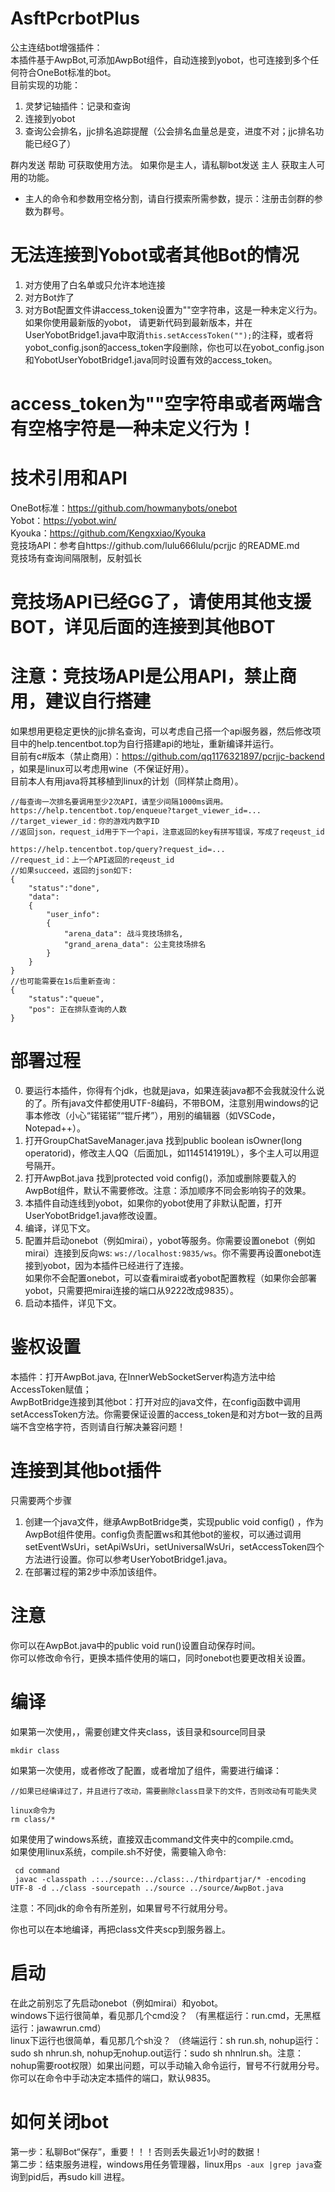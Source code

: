 ﻿# AsftPcrbotPlus   
公主连结bot增强插件：     
本插件基于AwpBot,可添加AwpBot组件，自动连接到yobot，也可连接到多个任何符合OneBot标准的bot。    
目前实现的功能：
1. 灵梦记轴插件：记录和查询   
2. 连接到yobot  
3. 查询公会排名，jjc排名追踪提醒（公会排名血量总是变，进度不对；jjc排名功能已经G了）   



群内发送 帮助 可获取使用方法。
如果你是主人，请私聊bot发送 主人 获取主人可用的功能。   
* 主人的命令和参数用空格分割，请自行摸索所需参数，提示：注册击剑群的参数为群号。 

# 无法连接到Yobot或者其他Bot的情况 # 
1. 对方使用了白名单或只允许本地连接   
2. 对方Bot炸了    
3. 对方Bot配置文件讲access_token设置为""空字符串，这是一种未定义行为。如果你使用最新版的yobot，
请更新代码到最新版本，并在UserYobotBridge1.java中取消```this.setAccessToken("");```的注释，或者将yobot_config.json的access_token字段删除，你也可以在yobot_config.json和YobotUserYobotBridge1.java同时设置有效的access_token。   
# access_token为""空字符串或者两端含有空格字符是一种未定义行为！ # 
   
   
# 技术引用和API # 
OneBot标准：https://github.com/howmanybots/onebot   
Yobot：https://yobot.win/   
Kyouka：https://github.com/Kengxxiao/Kyouka   
竞技场API：参考自https://github.com/lulu666lulu/pcrjjc 的README.md   
竞技场有查询间隔限制，反射弧长    

# 竞技场API已经GG了，请使用其他支援BOT，详见后面的连接到其他BOT #   
# 注意：竞技场API是公用API，禁止商用，建议自行搭建 #   
如果想用更稳定更快的jjc排名查询，可以考虑自己搭一个api服务器，然后修改项目中的help.tencentbot.top为自行搭建api的地址，重新编译并运行。   
目前有c#版本（禁止商用）：https://github.com/qq1176321897/pcrjjc-backend ，如果是linux可以考虑用wine（不保证好用）。    
目前本人有用java将其移植到linux的计划（同样禁止商用）。 
  
```    
//每查询一次排名要调用至少2次API，请至少间隔1000ms调用。    
https://help.tencentbot.top/enqueue?target_viewer_id=...   
//target_viewer_id：你的游戏内数字ID   
//返回json，request_id用于下一个api，注意返回的key有拼写错误，写成了reqeust_id   
   
https://help.tencentbot.top/query?request_id=...
//request_id：上一个API返回的reqeust_id   
//如果succeed，返回的json如下:   
{   
	"status":"done",   
	"data":
	{
		"user_info":
		{
			"arena_data": 战斗竞技场排名,
			"grand_arena_data": 公主竞技场排名
		}
	}
}   
//也可能需要在1s后重新查询：  
{   
	"status":"queue",   
	"pos": 正在排队查询的人数   
}   

```   
# 部署过程 #   
0. 要运行本插件，你得有个jdk，也就是java，如果连装java都不会我就没什么说的了。所有java文件都使用UTF-8编码，不带BOM，注意别用windows的记事本修改（小心“锘锘锘”“锟斤拷”），用别的编辑器（如VSCode，Notepad++）。
1. 打开GroupChatSaveManager.java 找到public boolean isOwner(long operatorid)，修改主人QQ（后面加L，如1145141919L），多个主人可以用逗号隔开。   
2. 打开AwpBot.java 找到protected void config()，添加或删除要载入的AwpBot组件，默认不需要修改。注意：添加顺序不同会影响钩子的效果。    
3. 本插件自动连线到yobot，如果你的yobot使用了非默认配置，打开UserYobotBridge1.java修改设置。      
4. 编译，详见下文。   
5. 配置并启动onebot（例如mirai），yobot等服务。你需要设置onebot（例如mirai）连接到反向ws: ```ws://localhost:9835/ws```。你不需要再设置onebot连接到yobot，因为本插件已经进行了连接。    
如果你不会配置onebot，可以查看mirai或者yobot配置教程（如果你会部署yobot，只需要把mirai连接的端口从9222改成9835）。   
6. 启动本插件，详见下文。   
# 鉴权设置 # 
本插件：打开AwpBot.java, 在InnerWebSocketServer构造方法中给AccessToken赋值；   
AwpBotBridge连接到其他bot：打开对应的java文件，在config函数中调用setAccessToken方法。你需要保证设置的access_token是和对方bot一致的且两端不含空格字符，否则请自行解决兼容问题！   
# 连接到其他bot插件 #   
只需要两个步骤     
1. 创建一个java文件，继承AwpBotBridge类，实现public void config() ，作为AwpBot组件使用。config负责配置ws和其他bot的鉴权，可以通过调用setEventWsUri，setApiWsUri，setUniversalWsUri，setAccessToken四个方法进行设置。你可以参考UserYobotBridge1.java。      
2. 在部署过程的第2步中添加该组件。
# 注意 #   
你可以在AwpBot.java中的public void run()设置自动保存时间。     
你可以修改命令行，更换本插件使用的端口，同时onebot也要更改相关设置。

# 编译 #
如果第一次使用，，需要创建文件夹class，该目录和source同目录   
```   
mkdir class 
```   
如果第一次使用，或者修改了配置，或者增加了组件，需要进行编译：   
 
```   
//如果已经编译过了，并且进行了改动，需要删除class目录下的文件，否则改动有可能失灵

linux命令为   
rm class/*   
```   
如果使用了windows系统，直接双击command文件夹中的compile.cmd。   
如果使用linux系统，compile.sh不好使，需要输入命令:
```   
 cd command
 javac -classpath .:../source:../class:../thirdpartjar/* -encoding UTF-8 -d ../class -sourcepath ../source ../source/AwpBot.java
```   
注意：不同jdk的命令有所差别，如果冒号不行就用分号。  

你也可以在本地编译，再把class文件夹scp到服务器上。  
# 启动 #
在此之前别忘了先启动onebot（例如mirai）和yobot。    
windows下运行很简单，看见那几个cmd没？ （有黑框运行：run.cmd，无黑框运行：jawawrun.cmd）    
linux下运行也很简单，看见那几个sh没？ （终端运行：sh run.sh,  nohup运行：sudo sh nhrun.sh, nohup无nohup.out运行：sudo sh nhnlrun.sh。注意：nohup需要root权限）如果出问题，可以手动输入命令运行，冒号不行就用分号。     
你可以在命令中手动决定本插件的端口，默认9835。   

# 如何关闭bot #   
第一步：私聊Bot“保存”，重要！！！否则丢失最近1小时的数据！   
第二步：结束服务进程，windows用任务管理器，linux用```ps -aux |grep java```查询到pid后，再sudo kill 进程。   
